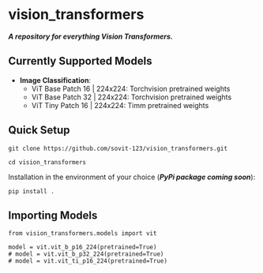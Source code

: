# vision_transformers



***A repository for everything Vision Transformers.***

## Currently Supported Models

* **Image Classification**:
  * ViT Base Patch 16 | 224x224: Torchvision pretrained weights
  * ViT Base Patch 32 | 224x224: Torchvision pretrained weights
  * ViT Tiny Patch 16 | 224x224: Timm pretrained weights

## Quick Setup

```
git clone https://github.com/sovit-123/vision_transformers.git
```

```
cd vision_transformers
```

Installation in the environment of your choice (***PyPi package coming soon***):

```
pip install .
```

## Importing Models

```
from vision_transformers.models import vit

model = vit.vit_b_p16_224(pretrained=True)
# model = vit.vit_b_p32_224(pretrained=True)
# model = vit.vit_ti_p16_224(pretrained=True)
```

